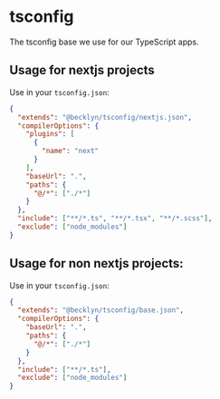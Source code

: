 # tsconfig

The tsconfig base we use for our TypeScript apps.

## Usage for nextjs projects

Use in your `tsconfig.json`:

```json
{
  "extends": "@becklyn/tsconfig/nextjs.json",
  "compilerOptions": {
    "plugins": [
      {
        "name": "next"
      }
    ],
    "baseUrl": ".",
    "paths": {
      "@/*": ["./*"]
    }
  },
  "include": ["**/*.ts", "**/*.tsx", "**/*.scss"],
  "exclude": ["node_modules"]
}
```

## Usage for non nextjs projects:

Use in your `tsconfig.json`:

```json
{
  "extends": "@becklyn/tsconfig/base.json",
  "compilerOptions": {
    "baseUrl": ".",
    "paths": {
      "@/*": ["./*"]
    }
  },
  "include": ["**/*.ts"],
  "exclude": ["node_modules"]
}
```
